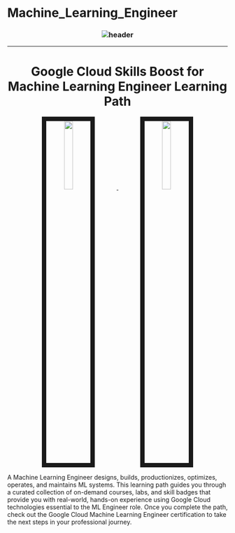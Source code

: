 # Machine_Learning_Engineer

<h3 align="center">
  
  ![header](https://arki1.com/wp-content/uploads/2021/03/google-cloud-professional-cloud-machine-learning-engineer-certification-learning-path.png)

---

   <h1 font-weight="bold" align="center" >Google Cloud Skills Boost for Machine Learning Engineer Learning Path</h1>
</h3>

<p align="center">
  <a href="https://www.cloudskillsboost.google/paths/17/course_templates/593" target="_blank"> <img src="https://cdn.qwiklabs.com/wz81lWqgTezdpanP7jY1bKrpvRVKFUiwPMztbjGgtU0%3D" width="20%" height="20%" border="10" hspace="50"/> </a>
  <a href="https://www.cloudskillsboost.google/paths/17/course_templates/593" target="_blank"> <img src="https://arki1.com/wp-content/uploads/2020/10/certificate-machine-learning-google-cloud-150x150.png" width="20%" height="20%" border="10" hspace="50"/> </a>
</p>

A Machine Learning Engineer designs, builds, productionizes, optimizes, operates, and maintains ML systems. This learning path guides you through a curated collection of on-demand courses, labs, and skill badges that provide you with real-world, hands-on experience using Google Cloud technologies essential to the ML Engineer role. Once you complete the path, check out the Google Cloud Machine Learning Engineer certification to take the next steps in your professional journey.
